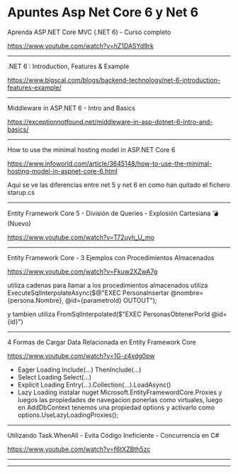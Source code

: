 # Apuntes Asp Net Core 6 y Net 6


Aprenda ASP.NET Core MVC (.NET 6) - Curso completo

https://www.youtube.com/watch?v=hZ1DASYd9rk


___

.NET 6 : Introduction, Features & Example

https://www.bigscal.com/blogs/backend-technology/net-6-introduction-features-example/


___


Middleware in ASP.NET 6 - Intro and Basics

https://exceptionnotfound.net/middleware-in-asp-dotnet-6-intro-and-basics/


___

How to use the minimal hosting model in ASP.NET Core 6

https://www.infoworld.com/article/3645148/how-to-use-the-minimal-hosting-model-in-aspnet-core-6.html


Aqui se ve las diferencias entre net 5 y net 6 en como han quitado el fichero starup.cs




___

Entity Framework Core 5 - División de Queries - Explosión Cartesiana 💣 (Nuevo)


https://www.youtube.com/watch?v=T72uyh_U_mo




___

Entity Framework Core - 3 Ejemplos con Procedimientos Almacenados


https://www.youtube.com/watch?v=Fkuw2XZwA7g


utiliza cadenas para llamar a los procedimientos almacenados utiliza
ExecuteSqlInterpolateAsync($@"EXEC PersonaInsertar @nombre={persona.Nombre}, @id={parametroId} OUTOUT");

y tambien utiliza FromSqlInterpolated($"EXEC PersonasObtenerPorId @id={id}")




___

4 Formas de Cargar Data Relacionada en Entity Framework Core


https://www.youtube.com/watch?v=1G-z4xdg0pw

- Eager Loading Include(...)  ThenInclude(...)
- Select Loading  Select(...)
- Explicit Loading Entry(...).Collection(...).LoadAsync()
- Lazy Loading instalar nuget Microsoft.EntityFramewordCore.Proxies y luegos las propiedades de navegacion ponerlas como virtuales, luego en AddDbContext tenemos una propiedad options y activarlo como options.UseLazyLoadingProxies();





___

Utilizando Task.WhenAll - Evita Código Ineficiente - Concurrencia en C#

https://www.youtube.com/watch?v=f6tXZBth5zc





___





___













